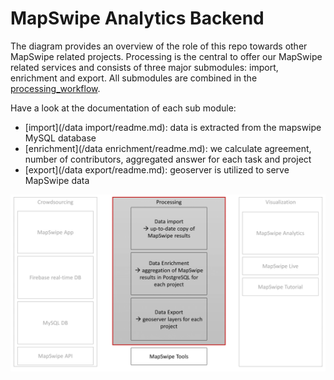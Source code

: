 # MapSwipe Analytics Backend

The diagram provides an overview of the role of this repo towards other MapSwipe related projects. Processing is the central to offer our MapSwipe related services and consists of three major submodules: import, enrichment and export. All submodules are combined in the [processing_workflow](/processing_workflow/readme.md).

Have a look at the documentation of each sub module:
* [import](/data import/readme.md): data is extracted from the mapswipe MySQL database
* [enrichment](/data enrichment/readme.md): we calculate agreement, number of contributors, aggregated answer for each task and project
* [export](/data export/readme.md): geoserver is utilized to serve MapSwipe data

<img src="img/overview.PNG" width="600px">
